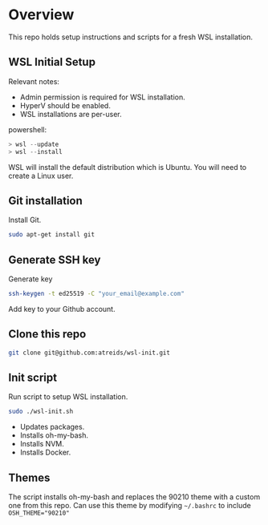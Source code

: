 # Overview

This repo holds setup instructions and scripts for a fresh WSL installation.

## WSL Initial Setup

Relevant notes:

- Admin permission is required for WSL installation.
- HyperV should be enabled.
- WSL installations are per-user.

powershell:

```powershell
> wsl --update
> wsl --install
```

WSL will install the default distribution which is Ubuntu. You will need to create a Linux user.

## Git installation

Install Git.

```bash
sudo apt-get install git
```

## Generate SSH key

Generate key

```bash
ssh-keygen -t ed25519 -C "your_email@example.com"
```

Add key to your Github account.

## Clone this repo

```bash
git clone git@github.com:atreids/wsl-init.git
```

## Init script

Run script to setup WSL installation.

```bash
sudo ./wsl-init.sh
```

- Updates packages.
- Installs oh-my-bash.
- Installs NVM.
- Installs Docker.

## Themes

The script installs oh-my-bash and replaces the 90210 theme with a custom one from this repo.
Can use this theme by modifying `~/.bashrc` to include `OSH_THEME="90210"`
